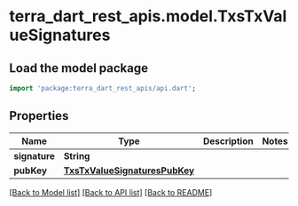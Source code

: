 # terra_dart_rest_apis.model.TxsTxValueSignatures

## Load the model package
```dart
import 'package:terra_dart_rest_apis/api.dart';
```

## Properties
Name | Type | Description | Notes
------------ | ------------- | ------------- | -------------
**signature** | **String** |  | 
**pubKey** | [**TxsTxValueSignaturesPubKey**](TxsTxValueSignaturesPubKey.md) |  | 

[[Back to Model list]](../README.md#documentation-for-models) [[Back to API list]](../README.md#documentation-for-api-endpoints) [[Back to README]](../README.md)


